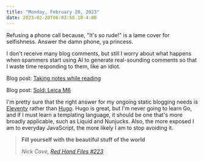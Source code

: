 ```yaml
---
title: "Monday, February 20, 2023"
date: 2023-02-20T06:03:58.10-4:00
---
```


Refusing a phone call because, "It's so rude!" is a lame cover for selfishness. Answer the damn phone, ya princess.

I don't receive many blog comments, but still I worry about what happens when spammers start using AI to generate real-sounding comments so that I waste time responding to them, like an idiot.

Blog post: [Taking notes while reading](https://baty.net/2023/taking-notes-while-reading) 

Blog post: [Sold: Leica M6](https://baty.net/2023/sold-leica-m6)

I'm pretty sure that the right answer for my ongoing static blogging needs is [Eleventy](https://11ty.dev) rather than [Hugo](https://gohugo.io). Hugo is great, but I'm never going to learn Go, and if I must learn a templating language, it should be one that's more broadly applicable, such as Liquid and Nunjucks. Also, the more exposed I am to everyday JavaScript, the more likely I am to stop avoiding it.

> **Fill yourself with the beautiful stuff of the world**
> 
> <cite>Nick Cave, [Red Hand Files #223](https://www.theredhandfiles.com/im-13-in-a-world-ridden-with-so-much-hate-and-disconnect-how-do-i-live-life-to-its-absolute-fullest-and-not-waste-my-potential-especially-as-a-creative-also-what-is-a-great-way-to-spiritually/)</cite>

